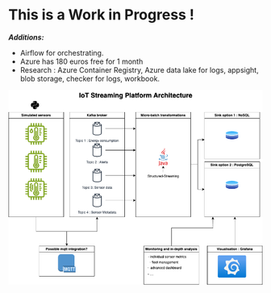 # This is a Work in Progress !

***Additions:***  

  -  Airflow for orchestrating.
  -  Azure has 180 euros free for 1 month
  -  Research : Azure Container Registry, Azure data lake for logs, appsight, blob storage, checker for logs, workbook.
    

![Platform Architecture](images/Diagram.png)
